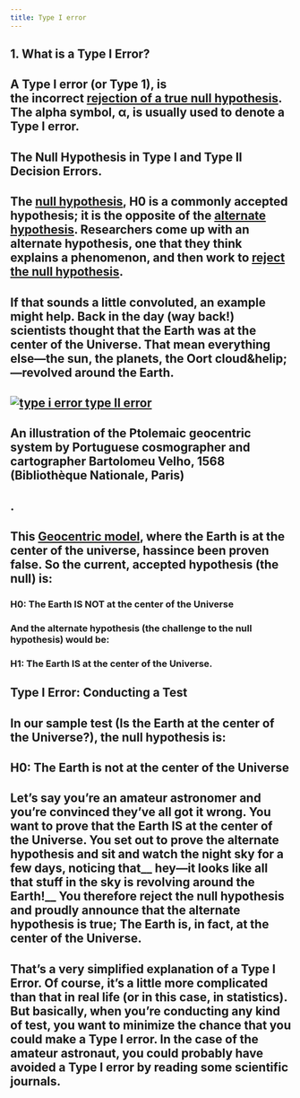 ```yaml
---
title: Type I error
---
```


## 1. What is a Type I Error?

## A Type I error (or Type **1**), is the **incorrect [rejection of a true null hypothesis](https://www.statisticshowto.com/support-or-reject-null-hypothesis/)**. The alpha symbol, α, is usually used to denote a Type I error.

## The Null Hypothesis in Type I and Type II Decision Errors.

## The [null hypothesis](https://www.statisticshowto.com/probability-and-statistics/null-hypothesis/), H0 is a **commonly accepted hypothesis**; it is the opposite of the [alternate hypothesis](https://www.statisticshowto.com/what-is-an-alternate-hypothesis/). Researchers come up with an alternate hypothesis, one that they think explains a phenomenon, and then work to [reject the null hypothesis](https://www.statisticshowto.com/support-or-reject-null-hypothesis/).

## If that sounds a little convoluted, an example might help. Back in the day (way back!) scientists thought that the Earth was at the center of the Universe. That mean everything else—the sun, the planets, the Oort cloud&helip;—revolved around the Earth.

## [![type i error type II error](https://www.statisticshowto.com/wp-content/uploads/2013/07/earth-300x221.jpg)](https://www.statisticshowto.com/what-is-a-type-i-error)

## An illustration of the Ptolemaic geocentric system by Portuguese cosmographer and cartographer Bartolomeu Velho, 1568 (Bibliothèque Nationale, Paris)

## .

## This [Geocentric model](http://www.universetoday.com/32607/geocentric-model/), where the Earth is at the center of the universe, hassince been proven false. So the **current, accepted hypothesis (the null)** is:
### H0: The Earth IS NOT at the center of the Universe

### And the alternate hypothesis (the challenge to the null hypothesis) would be:

### H1: The Earth IS at the center of the Universe.

## Type I Error: Conducting a Test

## In our sample test (__Is the Earth at the center of the Universe?__), the null hypothesis is:

## **H0: The Earth is not at the center of the Universe**

## Let’s say you’re an amateur astronomer and you’re convinced they’ve all got it wrong. You want to prove that the Earth IS at the center of the Universe. You set out to prove the alternate hypothesis and sit and watch the night sky for a few days, noticing that__ hey—it looks like all that stuff in the sky is revolving around the Earth!__ You therefore reject the null hypothesis and proudly announce that the alternate hypothesis is true; The Earth is, in fact, at the center of the Universe.

## That’s a **very simplified explanation** of a Type I Error. Of course, it’s a little more complicated than that in real life (or in this case, in statistics). But basically, when you’re conducting any kind of test, you want to minimize the chance that you could make a Type I error. In the case of the amateur astronaut, you could probably have avoided a Type I error by reading some scientific journals.
